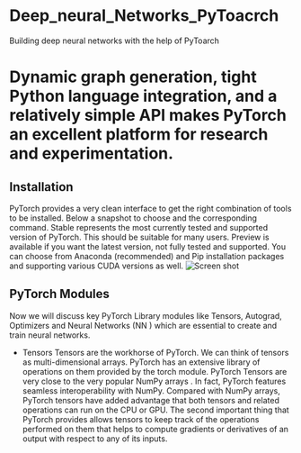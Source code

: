 # Deep_neural_Networks_PyToacrch
Building deep neural networks with the help of PyToarch
# Dynamic graph generation, tight Python language integration, and a relatively simple API makes PyTorch an excellent platform for research and experimentation.

## Installation
PyTorch provides a very clean interface to get the right combination of tools to be installed. Below a snapshot to choose and the corresponding command. Stable represents the most currently tested and supported version of PyTorch. This should be suitable for many users. Preview is available if you want the latest version, not fully tested and supported. You can choose from Anaconda (recommended) and Pip installation packages and supporting various CUDA versions as well.
![Screen shot](https://miro.medium.com/max/1400/1*fDlRnTbbi8_j82iw0VqxPw.png)

## PyTorch Modules
Now we will discuss key PyTorch Library modules like Tensors, Autograd, Optimizers and Neural Networks (NN ) which are essential to create and train neural networks.

* Tensors
Tensors are the workhorse of PyTorch. We can think of tensors as multi-dimensional arrays. PyTorch has an extensive library of operations on them provided by the torch module. PyTorch Tensors are very close to the very popular NumPy arrays . In fact, PyTorch features seamless interoperability with NumPy. Compared with NumPy arrays, PyTorch tensors have added advantage that both tensors and related operations can run on the CPU or GPU. The second important thing that PyTorch provides allows tensors to keep track of the operations performed on them that helps to compute gradients or derivatives of an output with respect to any of its inputs.
